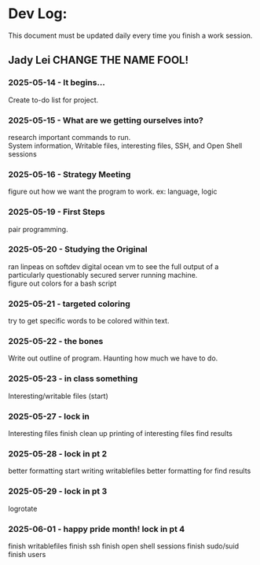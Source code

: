 # Dev Log:

This document must be updated daily every time you finish a work session.

## Jady Lei CHANGE THE NAME FOOL!

### 2025-05-14 - It begins...
Create to-do list for project.

### 2025-05-15 - What are we getting ourselves into?
research important commands to run.  
System information, Writable files, interesting files, SSH, and Open Shell sessions

### 2025-05-16 - Strategy Meeting
figure out how we want the program to work. ex: language, logic

### 2025-05-19 - First Steps
pair programming.

### 2025-05-20 - Studying the Original
ran linpeas on softdev digital ocean vm to see the full output of a particularly questionably secured server running machine.  
figure out colors for a bash script

### 2025-05-21 - targeted coloring
try to get specific words to be colored within text.

### 2025-05-22 - the bones
Write out outline of program. Haunting how much we have to do.

### 2025-05-23 - in class something
Interesting/writable files (start)

### 2025-05-27 - lock in
Interesting files finish
clean up printing of interesting files find results

### 2025-05-28 - lock in pt 2
better formatting
start writing writablefiles
better formatting for find results

### 2025-05-29 - lock in pt 3
logrotate

### 2025-06-01 - happy pride month! lock in pt 4
finish writablefiles
finish ssh
finish open shell sessions
finish sudo/suid
finish users